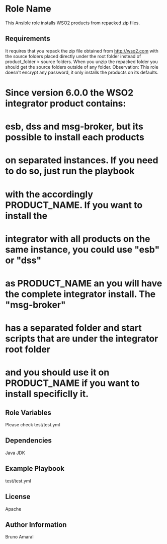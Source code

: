 Role Name
=========

This Ansible role installs WSO2 products from repacked zip files.

Requirements
------------
It requires that you repack the zip file obtained from http://wso2.com with the source folders placed directly under the root folder instead of product_folder > source folders.
When you unzip the repacked folder you should get the source folders outside of any folder.
Observation: This role doesn't encrypt any password, it only installs the products on its defaults. 


# Since version 6.0.0 the WSO2 integrator product contains:
# esb, dss and msg-broker, but its possible to install each products
# on separated instances. If you need to do so, just run the playbook 
# with the accordingly PRODUCT_NAME. If you want to install the 
# integrator with all products on the same instance, you could use "esb" or "dss"
# as PRODUCT_NAME an you will have the complete integrator install. The "msg-broker" 
# has a separated folder and start scripts that are under the integrator root folder
# and you should use it on PRODUCT_NAME if you want to install specificlly it.

Role Variables
--------------
Please check test/test.yml

Dependencies
------------
Java JDK

Example Playbook
----------------
test/test.yml

License
-------

Apache

Author Information
------------------

Bruno Amaral

